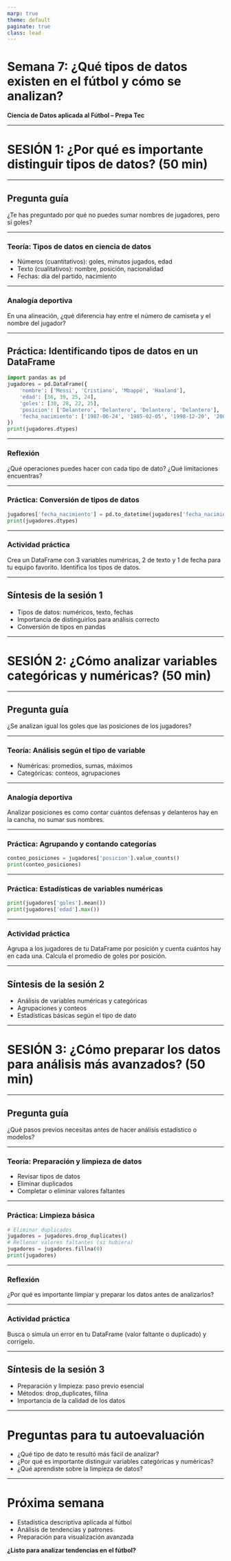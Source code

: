 ```yaml
---
marp: true
theme: default
paginate: true
class: lead
---
```


# Semana 7: ¿Qué tipos de datos existen en el fútbol y cómo se analizan?

**Ciencia de Datos aplicada al Fútbol – Prepa Tec**

---

# SESIÓN 1: ¿Por qué es importante distinguir tipos de datos? (50 min)

---

## Pregunta guía

¿Te has preguntado por qué no puedes sumar nombres de jugadores, pero sí goles?

---

### Teoría: Tipos de datos en ciencia de datos

- Números (cuantitativos): goles, minutos jugados, edad
- Texto (cualitativos): nombre, posición, nacionalidad
- Fechas: día del partido, nacimiento

---

### Analogía deportiva

En una alineación, ¿qué diferencia hay entre el número de camiseta y el nombre del jugador?

---

## Práctica: Identificando tipos de datos en un DataFrame

```python
import pandas as pd
jugadores = pd.DataFrame({
    'nombre': ['Messi', 'Cristiano', 'Mbappé', 'Haaland'],
    'edad': [36, 39, 25, 24],
    'goles': [30, 28, 22, 25],
    'posicion': ['Delantero', 'Delantero', 'Delantero', 'Delantero'],
    'fecha_nacimiento': ['1987-06-24', '1985-02-05', '1998-12-20', '2000-07-21']
})
print(jugadores.dtypes)
```

---

### Reflexión

¿Qué operaciones puedes hacer con cada tipo de dato? ¿Qué limitaciones encuentras?

---

### Práctica: Conversión de tipos de datos

```python
jugadores['fecha_nacimiento'] = pd.to_datetime(jugadores['fecha_nacimiento'])
print(jugadores.dtypes)
```

---

### Actividad práctica

Crea un DataFrame con 3 variables numéricas, 2 de texto y 1 de fecha para tu equipo favorito. Identifica los tipos de datos.

---

## Síntesis de la sesión 1

- Tipos de datos: numéricos, texto, fechas
- Importancia de distinguirlos para análisis correcto
- Conversión de tipos en pandas

---

# SESIÓN 2: ¿Cómo analizar variables categóricas y numéricas? (50 min)

---

## Pregunta guía

¿Se analizan igual los goles que las posiciones de los jugadores?

---

### Teoría: Análisis según el tipo de variable

- Numéricas: promedios, sumas, máximos
- Categóricas: conteos, agrupaciones

---

### Analogía deportiva

Analizar posiciones es como contar cuántos defensas y delanteros hay en la cancha, no sumar sus nombres.

---

### Práctica: Agrupando y contando categorías

```python
conteo_posiciones = jugadores['posicion'].value_counts()
print(conteo_posiciones)
```

---

### Práctica: Estadísticas de variables numéricas

```python
print(jugadores['goles'].mean())
print(jugadores['edad'].max())
```

---

### Actividad práctica

Agrupa a los jugadores de tu DataFrame por posición y cuenta cuántos hay en cada una. Calcula el promedio de goles por posición.

---

## Síntesis de la sesión 2

- Análisis de variables numéricas y categóricas
- Agrupaciones y conteos
- Estadísticas básicas según el tipo de dato

---

# SESIÓN 3: ¿Cómo preparar los datos para análisis más avanzados? (50 min)

---

## Pregunta guía

¿Qué pasos previos necesitas antes de hacer análisis estadístico o modelos?

---

### Teoría: Preparación y limpieza de datos

- Revisar tipos de datos
- Eliminar duplicados
- Completar o eliminar valores faltantes

---

### Práctica: Limpieza básica

```python
# Eliminar duplicados
jugadores = jugadores.drop_duplicates()
# Rellenar valores faltantes (si hubiera)
jugadores = jugadores.fillna(0)
print(jugadores)
```

---

### Reflexión

¿Por qué es importante limpiar y preparar los datos antes de analizarlos?

---

### Actividad práctica

Busca o simula un error en tu DataFrame (valor faltante o duplicado) y corrígelo.

---

## Síntesis de la sesión 3

- Preparación y limpieza: paso previo esencial
- Métodos: drop_duplicates, fillna
- Importancia de la calidad de los datos

---

# Preguntas para tu autoevaluación

- ¿Qué tipo de dato te resultó más fácil de analizar?
- ¿Por qué es importante distinguir variables categóricas y numéricas?
- ¿Qué aprendiste sobre la limpieza de datos?

---

# Próxima semana

- Estadística descriptiva aplicada al fútbol
- Análisis de tendencias y patrones
- Preparación para visualización avanzada

**¿Listo para analizar tendencias en el fútbol?**
